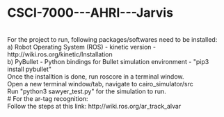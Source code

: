 # CSCI-7000---AHRI---Jarvis
<br />
For the project to run, following packages/softwares need to be installed: <br />
  a) Robot Operating System (ROS) - kinetic version - http://wiki.ros.org/kinetic/Installation <br />
  b) PyBullet - Python bindings for Bullet simulation environment - "pip3 install pybullet" <br />
Once the installtion is done, run roscore in a terminal window. <br />
Open a new terminal window/tab, navigate to cairo_simulator/src <br />
Run "python3 sawyer_test.py" for the simulation to run.<br />
<br\>
# For the ar-tag recognition: <br />
Follow the steps at this link: http://wiki.ros.org/ar_track_alvar <br />
